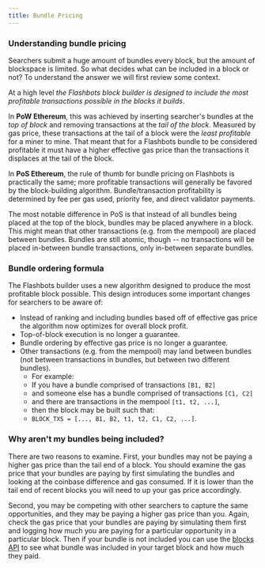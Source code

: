 ```yaml
---
title: Bundle Pricing
---
```


### Understanding bundle pricing

Searchers submit a huge amount of bundles every block, but the amount of blockspace is limited. So what decides what can be included in a block or not? To understand the answer we will first review some context.

At a high level _the Flashbots block builder is designed to include the most profitable transactions possible in the blocks it builds_.

In **PoW Ethereum**, this was achieved by inserting searcher's bundles at the _top of block_ and removing transactions at the _tail of the block_. Measured by gas price, these transactions at the tail of a block were the _least profitable_ for a miner to mine. That meant that for a Flashbots bundle to be considered profitable it must have a higher effective gas price than the transactions it displaces at the tail of the block.

In **PoS Ethereum**, the rule of thumb for bundle pricing on Flashbots is practically the same; more profitable transactions will generally be favored by the block-building algorithm. Bundle/transaction profitability is determined by fee per gas used, priority fee, and direct validator payments.

The most notable difference in PoS is that instead of all bundles being placed at the top of the block, bundles may be placed anywhere in a block. This might mean that other transactions (e.g. from the mempool) are placed between bundles. Bundles are still atomic, though -- no transactions will be placed in-between bundle transactions, only in-between separate bundles.

### Bundle ordering formula

The Flashbots builder uses a new algorithm designed to produce the most profitable block possible. This design introduces some important changes for searchers to be aware of:

* Instead of ranking and including bundles based off of effective gas price the algorithm now optimizes for overall block profit.
* Top-of-block execution is no longer a guarantee.
* Bundle ordering by effective gas price is no longer a guarantee.
* Other transactions (e.g. from the mempool) may land between bundles (not between transactions in bundles, but between two different bundles).
  * For example:
  * If you have a bundle comprised of transactions `[B1, B2]`
  * and someone else has a bundle comprised of transactions `[C1, C2]`
  * and there are transactions in the mempool `[t1, t2, ...]`,
  * then the block may be built such that:
  * `BLOCK_TXS = [..., B1, B2, t1, t2, C1, C2, ...]`.

### Why aren't my bundles being included?

There are two reasons to examine. First, your bundles may not be paying a higher gas price than the tail end of a block. You should examine the gas price that your bundles are paying by first simulating the bundles and looking at the coinbase difference and gas consumed. If it is lower than the tail end of recent blocks you will need to up your gas price accordingly.

Second, you may be competing with other searchers to capture the same opportunities, and they may be paying a higher gas price than you. Again, check the gas price that your bundles are paying by simulating them first and logging how much you are paying for a particular opportunity in a particular block. Then if your bundle is not included you can use the [blocks API](https://blocks.flashbots.net/) to see what bundle was included in your target block and how much they paid.